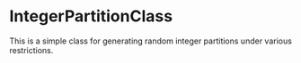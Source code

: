 IntegerPartitionClass
=====================

This is a simple class for generating random integer partitions under various restrictions.
